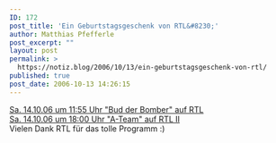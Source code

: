 ```yaml
---
ID: 172
post_title: 'Ein Geburtstagsgeschenk von RTL&#8230;'
author: Matthias Pfefferle
post_excerpt: ""
layout: post
permalink: >
  https://notiz.blog/2006/10/13/ein-geburtstagsgeschenk-von-rtl/
published: true
post_date: 2006-10-13 14:26:15
---
```

<!-- wp:paragraph -->
<p><a href="http://www.rtl.de/ea/tvplaner/content/detail.php?id=100&amp;event=223933">Sa. 14.10.06 um 11:55 Uhr "Bud der Bomber"  auf RTL</a><br/>
	<a href="http://www.rtl.de/ea/tvplaner/content/detail.php?id=101&amp;event=13520226">Sa. 14.10.06 um 18:00 Uhr "A-Team" auf RTL II</a><br/> Vielen Dank RTL für das tolle Programm :)</p>
<!-- /wp:paragraph -->